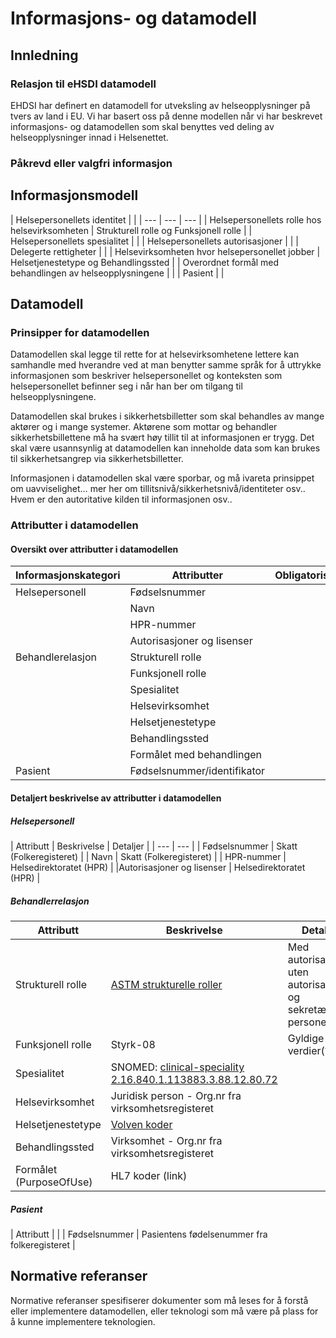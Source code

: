 # Informasjons- og datamodell

## Innledning 

 

### Relasjon til eHSDI datamodell 

EHDSI har definert en datamodell for utveksling av helseopplysninger på tvers av land i EU. Vi har basert oss på denne modellen når vi har beskrevet informasjons- og datamodellen som skal benyttes ved deling av helseopplysninger innad i Helsenettet. 

### Påkrevd eller valgfri informasjon 

 

## Informasjonsmodell 

| Helsepersonellets identitet | |
| --- | --- | --- |
| Helsepersonellets rolle hos helsevirksomheten | Strukturell rolle og Funksjonell rolle |
| Helsepersonellets spesialitet | |
| Helsepersonellets autorisasjoner | |
| Delegerte rettigheter | |
| Helsevirksomheten hvor helsepersonellet jobber | Helsetjenestetype og Behandlingssted |
| Overordnet formål med behandlingen av helseopplysningene | |
| Pasient | |
 

## Datamodell 

### Prinsipper for datamodellen 

Datamodellen skal legge til rette for at helsevirksomhetene lettere kan samhandle med hverandre ved at man benytter samme språk for å uttrykke informasjonen som beskriver helsepersonellet og konteksten som helsepersonellet befinner seg i når han ber om tilgang til helseopplysningene. 

Datamodellen skal brukes i sikkerhetsbilletter som skal behandles av mange aktører og i mange systemer. Aktørene som mottar og behandler sikkerhetsbillettene må ha svært høy tillit til at informasjonen er trygg. Det skal være usannsynlig at datamodellen kan inneholde data som kan brukes til sikkerhetsangrep via sikkerhetsbilletter. 

Informasjonen i datamodellen skal være sporbar, og må ivareta prinsippet om uavviselighet… mer her om tillitsnivå/sikkerhetsnivå/identiteter osv.. Hvem er den autoritative kilden til informasjonen osv.. 

  
### Attributter i datamodellen 

#### Oversikt over attributter i datamodellen 

| Informasjonskategori | Attributter | Obligatorisk | Informasjonskilde |
| --- | --- | --- | --- |
| Helsepersonell | Fødselsnummer | | eID-ordning |
| | Navn | | Folkeregisteret |
| | HPR-nummer | | HPR-registeret |
| | Autorisasjoner og lisenser | | HPR-registeret |
| Behandlerelasjon | Strukturell rolle | | Konsument |
| | Funksjonell rolle | | Konsument |
| | Spesialitet | | Konsument |
| | Helsevirksomhet | | Konsument |
| | Helsetjenestetype | | Konsument |
| | Behandlingssted | | Konsument |
| | Formålet med behandlingen | | Konsument |
| Pasient | Fødselsnummer/identifikator | | Konsument |

#### Detaljert beskrivelse av attributter i datamodellen 

##### Helsepersonell 

| Attributt | Beskrivelse | Detaljer |
| --- | --- |
| Fødselsnummer | Skatt (Folkeregisteret) |
| Navn | Skatt (Folkeregisteret) |
| HPR-nummer | Helsedirektoratet (HPR) |
|Autorisasjoner og lisenser | Helsedirektoratet (HPR) |
 

##### Behandlerrelasjon 

| Attributt | Beskrivelse | Detaljer |
| --- | --- | --- |
| Strukturell rolle | [ASTM strukturelle roller](https://www.standard.no/no/Nettbutikk/produktkatalogen/Produktpresentasjon/?ProductID=629944) | Med autorisasjon,  uten autorisasjon,  og sekretær/adm personell.. |
| Funksjonell rolle | Styrk-08 | Gyldige verdier(?) |
| Spesialitet | SNOMED: [clinical-speciality 2.16.840.1.113883.3.88.12.80.72](https://fhir-ru.github.io/valueset-c80-practice-codes.html) | |
| Helsevirksomhet | Juridisk person - Org.nr fra virksomhetsregisteret | |
| Helsetjenestetype | [Volven koder](https://volven.no/categoryres.asp?open_f=true&catID=3&subID=8&srcTable=KVELEMENT&open=true&subCat=163) | |
| Behandlingssted | Virksomhet - Org.nr fra virksomhetsregisteret | |
| Formålet (PurposeOfUse) | HL7 koder (link) | |


##### Pasient 

| Attributt | |
| Fødselsnummer | Pasientens fødelsenummer fra folkeregisteret |

 

 

## Normative referanser 

Normative referanser spesifiserer dokumenter som må leses for å forstå eller implementere datamodellen, eller teknologi som må være på plass for å kunne implementere teknologien. 